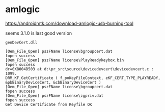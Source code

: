 # amlogic

https://androidmtk.com/download-amlogic-usb-burning-tool

seems 3.1.0 is last good version

`genDevCert.dll`

~~~
[Oem_File_Open] pszFName license\bgroupcert.dat
fopen success
[Oem_File_Open] pszFName license\PlayReadykeybox.bin
fopen success
dr=0X8004D503 at d:\pr_src\source\devicedevcert\devicedevcert.c : 1099.
DRM_KF_GetCertificate ( f_poKeyFileContext, eKF_CERT_TYPE_PLAYREADY, &pbBinaryDeviceCert, &cbBinaryDeviceCert )
[Oem_File_Open] pszFName license\bgroupcert.dat
fopen success
[Oem_File_Open] pszFName license\zgpriv.dat
fopen success
Get Device Certificate from Keyfile OK
~~~
